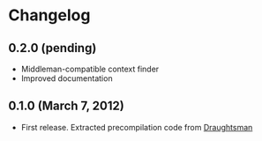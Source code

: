 # Changelog

## 0.2.0 (pending)

* Middleman-compatible context finder
* Improved documentation

## 0.1.0 (March 7, 2012)

* First release. Extracted precompilation code from [Draughtsman](https://github.com/stdbrouw/draughtsman)
